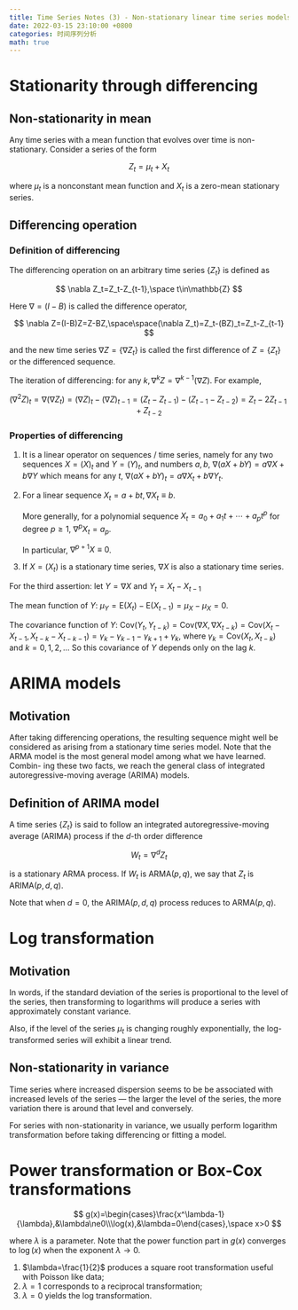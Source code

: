 ```yaml
---
title: Time Series Notes (3) - Non-stationary linear time series models
date: 2022-03-15 23:10:00 +0800
categories: 时间序列分析
math: true
---
```


# Stationarity through differencing

## Non-stationarity in mean

Any time series with a mean function that evolves over time is non-stationary. Consider a series of the form


$$
Z_t=\mu_t+X_t
$$


where $\mu_t$ is a nonconstant mean function and $X_t$ is a zero-mean stationary series.

## Differencing operation

### Definition of differencing

The differencing operation on an arbitrary time series $\{Z_t\}$ is defined as 


$$
\nabla Z_t=Z_t-Z_{t-1},\space t\in\mathbb{Z}
$$


Here $\nabla=(I-B)$ is called the difference operator,


$$
\nabla Z=(I-B)Z=Z-BZ,\space\space(\nabla Z_t)=Z_t-(BZ)_t=Z_t-Z_{t-1}
$$


and the new time series $\nabla Z=\{\nabla Z_t\}$ is called the first difference of $Z=\{Z_t\}$ or the differenced sequence.

The iteration of differencing: for any $k,\nabla^kZ=\nabla^{k-1}(\nabla Z)$. For example, 


$$
(\nabla^2Z)_t=\nabla(\nabla Z_t)=(\nabla Z)_t-(\nabla Z)_{t-1}=(Z_t-Z_{t-1})-(Z_{t-1}-Z_{t-2})=Z_t-2Z_{t-1}+Z_{t-2}
$$


### Properties of differencing

1. It is a linear operator on sequences / time series, namely for any two sequences $X=(X)_t$ and $Y=(Y)_t$, and numbers $a,b$, $\nabla(aX+bY)=a\nabla X+b\nabla Y$ which means for any $t$, $\nabla(aX+bY)_t=a\nabla X_t+b\nabla Y_t$.

2. For a linear sequence $X_t=a+bt,\nabla X_t\equiv b$.

   More generally, for a polynomial sequence $X_t=a_0+a_1t+\cdots+a_pt^p$ for degree $p\ge1$, $\nabla^pX_t=a_p$.

   In particular, $\nabla^{p+1}X\equiv0$.

3. If $X=(X_t)$ is a stationary time series, $\nabla X$ is also a stationary time series.

For the third assertion: let $Y=\nabla X$ and $Y_t=X_t-X_{t-1}$

The mean function of $Y$: $\mu_Y=\text{E}(X_t)-\text{E}(X_{t-1})=\mu_X-\mu_X=0$.

The covariance function of $Y$: $\text{Cov}(Y_t,Y_{t-k})=\text{Cov}(\nabla X,\nabla X_{t-k})=\text{Cov}(X_t-X_{t-1},X_{t-k}-X_{t-k-1})=\gamma_k-\gamma_{k-1}-\gamma_{k+1}+\gamma_k$, where $\gamma_k=\text{Cov}(X_t,X_{t-k})$ and $k=0,1,2,\dots$ So this covariance of $Y$ depends only on the lag $k$.

# ARIMA models

## Motivation

After taking differencing operations, the resulting sequence might well be considered as arising from a stationary time series model. Note that the ARMA model is the most general model among what we have learned. Combin- ing these two facts, we reach the general class of integrated autoregressive-moving average (ARIMA) models.

## Definition of ARIMA model

A time series $\{Z_t\}$ is said to follow an integrated autoregressive-moving average (ARIMA) process if the $d$-th order difference


$$
W_t=\nabla^dZ_t
$$


is a stationary ARMA process. If $W_t$ is $\text{ARMA}(p,q)$, we say that $Z_t$ is $\text{ARIMA}(p,d,q)$.

Note that when $d=0$, the $\text{ARIMA}(p,d,q)$ process reduces to $\text{ARMA}(p,q)$. 

# Log transformation

## Motivation

In words, if the standard deviation of the series is proportional to the level of the series, then transforming to logarithms will produce a series with approximately constant variance.

Also, if the level of the series $\mu_t$ is changing roughly exponentially, the log-transformed series will exhibit a linear trend.

## Non-stationarity in variance

Time series where increased dispersion seems to be be associated with increased levels of the series — the larger the level of the series, the more variation there is around that level and conversely.

For series with non-stationarity in variance, we usually perform logarithm transformation before taking differencing or fitting a model.

# Power transformation or Box-Cox transformations

$$
g(x)=\begin{cases}\frac{x^\lambda-1}{\lambda},&\lambda\ne0\\\log(x),&\lambda=0\end{cases},\space x>0
$$



where $\lambda$ is a parameter. Note that the power function part in $g(x)$ converges to $\log(x)$ when the exponent $\lambda\rightarrow0$.

1. $\lambda=\frac{1}{2}$ produces a square root transformation useful with Poisson like data;
2. $\lambda=1$ corresponds to a reciprocal transformation;
3. $\lambda=0$ yields the log transformation.

